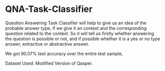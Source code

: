 # QNA-Task-Classifier 
Question Answering Task Classifier will help to give us an idea of the probable answer type, if we give it an context and the corresponding question related to the context. So it will tell us firstly whether answering the question is possible or not, and if possible whether it is a yes or no type answer, extractive or abstractive answer.

We got 90.07% test accuracy over the entire test sample,

Dataset Used: Modified Version of Qasper.
